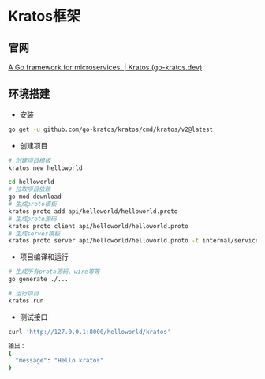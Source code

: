 # Kratos框架

## 官网

[A Go framework for microservices. | Kratos (go-kratos.dev)](https://go-kratos.dev/)

## 环境搭建

+ 安装

```bash
go get -u github.com/go-kratos/kratos/cmd/kratos/v2@latest
```

+ 创建项目

```bash
# 创建项目模板
kratos new helloworld

cd helloworld
# 拉取项目依赖
go mod download
# 生成proto模板
kratos proto add api/helloworld/helloworld.proto
# 生成proto源码
kratos proto client api/helloworld/helloworld.proto
# 生成server模板
kratos proto server api/helloworld/helloworld.proto -t internal/service
```

+ 项目编译和运行

```bash
# 生成所有proto源码、wire等等
go generate ./...

# 运行项目
kratos run
```

+ 测试接口

```bash
curl 'http://127.0.0.1:8000/helloworld/kratos'

输出：
{
  "message": "Hello kratos"
}
```

